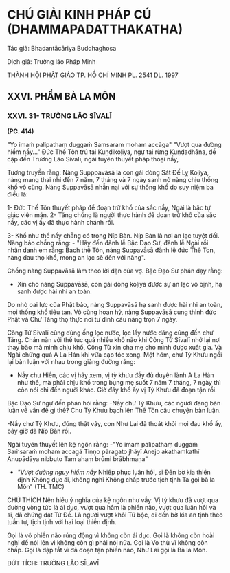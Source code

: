 # CHÚ GIẢI KINH PHÁP CÚ (DHAMMAPADATTHAKATHA)

Tác giả: Bhadantācāriya Buddhaghosa

Dịch giả: Trưởng lão Pháp Minh

THÀNH HỘI PHẬT GIÁO TP. HỒ CHÍ MINH
PL. 2541 DL. 1997

## XXVI. PHẨM BÀ LA MÔN

### XXVI. 31- TRƯỞNG LÃO SĪVALĪ

**(PC. 414)**

"Yo imaṁ palipathaṃ duggaṁ
Samsaram moham accāga" "Vượt qua đường hiểm nầy..." Đức Thế Tôn trú tại Kuṇḍikoḷiya, ngự tại rừng Kuṇḍadhāna, đề cập đến Trưởng Lão Sivalī, ngài tuyên thuyết pháp thoại nầy,

Tương truyền rằng: Nàng Supppavāsā là con gái dòng Sát Đế Lỵ Koḷiya, nàng mang thai nhi đến 7 năm, 7 tháng và 7 ngày sanh nở nàng chịu thống khổ vô cùng. Nàng Suppavāsā nhẫn nại với sự thống khổ do suy niệm ba điều là:

1- Đức Thế Tôn thuyết pháp để đoạn trừ khổ của sắc nầy, Ngài là bậc tự giác viên mãn. 2- Tăng chúng là người thực hành để doạn trừ khổ của sắc nầy, các vị ấy đã thực hành chánh rồi.

3- Khổ như thế nầy chẳng có trong Níp Bàn. Níp Bàn là nơi an lạc tuyệt đối.
Nàng bảo chồng rằng: - "Hãy đến đãnh lễ Bậc Đạo Sư, đãnh lễ Ngài rồi nhân danh em rằng:
Bạch thế Tôn, nàng Suppavāsā đãnh lễ đức Thế Ton, nàng đau thọ khổ, mong an lạc sẽ đến với nàng".

Chồng nàng Suppavāsā làm theo lời dặn của vợ. Bậc Đạo Sư phán dạy rằng:

- Xin cho nàng Suppavāsā, con gái dòng koḷiya được sự an lạc vô bịnh, hạ sanh được hài nhi an toàn.

Do nhờ oai lực của Phật bảo, nàng Suppavāsā hạ sanh được hài nhi an toàn, mọi thống khổ tiêu tan. Vô cùng hoan hỷ, nàng Suppavāsā cung thỉnh đức Phật và Chư Tăng thọ thực nơi tư dinh cảu nàng trọn 7 ngày.

Công Tử Sīvalī cũng dùng ống lọc nước, lọc lấy nước dâng cúng đến chư Tăng. Chán nãn với thế tục quá nhiều khổ não khi Công Tử Sīvalī nhớ lại nơi thay bào mà mình chịu khổ, Công Tử xin cha mẹ cho mình được xuất gia. Và Ngài chứng quả A La Hán khi vừa cạo tóc xong. Một hôm, chư Tỳ
Khưu ngồi lại bàn luận với nhau trong giảng đường rằng:

- Nầy chư Hiền, các vị hãy xem, vị tỳ khưu đầy đủ duyên lành A La Hán như thế, mà phải chịu khổ trong bụng mẹ suốt 7 năm 7 tháng, 7 ngày thì còn nói chi đến người khác. Giờ đây khổ ấy vị Tỳ
  Khưu đã đoạn tận rồi.

Bậc Đạo Sư ngự đến phán hỏi rằng: -Nầy chư Tỳ Khưu, các ngươi đang bàn luận về vấn đề gì thế?
Chư Tỳ Khưu bạch lên Thế Tôn câu chuyện bàn luận.

-Nầy chư Tỳ Khưu, đúng thật vậy, con Như Lai đã thoát khỏi mọi đau khổ ấy, bây giờ đã Níp
Bàn rồi.

Ngài tuyên thuyết lên kệ ngôn rằng: -"Yo imaṁ palipathaṃ duggaṁ
Saṁsaraṁ moham accagā
Tiṇṇo pāragato jhāyī
Anejo akathaṁkathī
Anupādāya nibbuto
Tam ahaṃ brūmi brābhmaṇa"

- _"Vượt đường nguy hiểm nầy_
  Nhiếp phục luân hồi, si Đến bờ kia thiền định
  Không dục ái, không nghi
  Không chấp trước tịch tịnh
  Ta gọi bà la Môn" (TH. TMC)

CHÚ THÍCH
Nên hiểu ý nghĩa của kệ ngôn như vầy:
Vị tỳ khưu đã vượt qua đường vòng tức là ái dục, vượt qua hầm là phiền não, vượt qua luân hồi và si, đã chứng đạt Tứ Đế. Là người vượt khỏi Tứ bộc, đi đến bờ kia an tịnh theo tuần tự, tịch tịnh với hai loại thiền định.

Gọi là vô phiền não rúng động vì không còn ái dục.
Gọi là không còn hoài nghi để nói lên vì không còn gì phải nói nữa.
Gọi là Vo thủ vì không còn chấp. Gọi là dập tắt vì đã đoạn tận phiền não, Như Lai gọi là Bà la
Môn.

DỨT TÍCH: TRƯỞNG LÃO SĪLAVĪ
